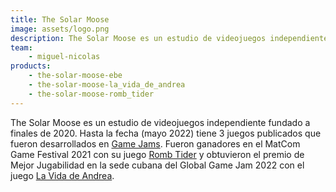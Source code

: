 ```yaml
---
title: The Solar Moose
image: assets/logo.png
description: The Solar Moose es un estudio de videojuegos independiente fundado a finales de 2020.
team:
    - miguel-nicolas
products:
    - the-solar-moose-ebe
    - the-solar-moose-la_vida_de_andrea
    - the-solar-moose-romb_tider
---
```


The Solar Moose es un estudio de videojuegos independiente fundado a finales de 2020. Hasta la fecha (mayo 2022) tiene 3 juegos publicados que fueron desarrollados en [Game Jams](https://es.wikipedia.org/wiki/Game_jam). Fueron ganadores en el MatCom Game Festival 2021 con su juego [Romb Tider](https://the-solar-moose.itch.io/romb-taider) y obtuvieron el premio de Mejor Jugabilidad en la sede cubana del Global Game Jam 2022 con el juego [La Vida de Andrea](https://the-solar-moose.itch.io/la-vida-de-andrea).
